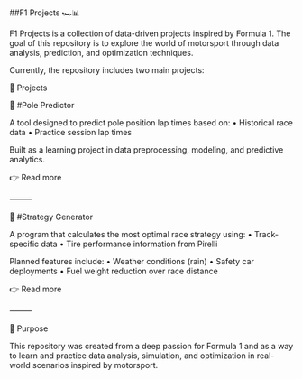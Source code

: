 ##F1 Projects 🏎️📊

F1 Projects is a collection of data-driven projects inspired by Formula 1.
The goal of this repository is to explore the world of motorsport through data analysis, prediction, and optimization techniques.

Currently, the repository includes two main projects:

📂 Projects

🔮 #Pole Predictor

A tool designed to predict pole position lap times based on:
	•	Historical race data
	•	Practice session lap times

Built as a learning project in data preprocessing, modeling, and predictive analytics.

👉 Read more

⸻

🏁 #Strategy Generator

A program that calculates the most optimal race strategy using:
	•	Track-specific data
	•	Tire performance information from Pirelli

Planned features include:
	•	Weather conditions (rain)
	•	Safety car deployments
	•	Fuel weight reduction over race distance

👉 Read more

⸻

🎯 Purpose

This repository was created from a deep passion for Formula 1 and as a way to learn and practice data analysis, simulation, and optimization in real-world scenarios inspired by motorsport.